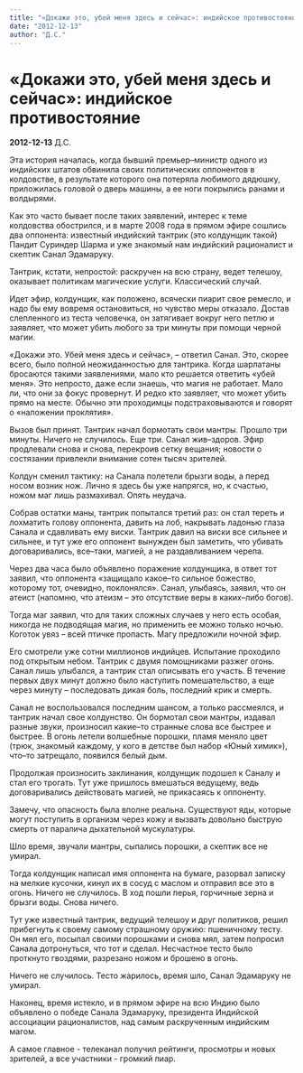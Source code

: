```yaml
---
title: "«Докажи это, убей меня здесь и сейчас»: индийское противостояние"
date: "2012-12-13"
author: "Д.С."
---
```


# «Докажи это, убей меня здесь и сейчас»: индийское противостояние

**2012-12-13** Д.С.

Эта история началась, когда бывший премьер–министр одного из индийских  штатов обвинила своих политических оппонентов в колдовстве, в  результате которого она потеряла любимого дядюшку, приложилась головой о  дверь машины, а ее ноги покрылись ранами и волдырями.



Как это  часто бывает после таких заявлений, интерес к теме колдовства  обострился, и в марте 2008 года в прямом эфире сошлись два оппонента:  известный индийский тантрик (это колдунщик такой) Пандит Суриндер Шарма и  уже знакомый нам индийский рационалист и скептик Санал Эдамаруку.



Тантрик, кстати, непростой: раскручен на всю страну, ведет телешоу, оказывает политикам магические услуги. Классический случай.



Идет  эфир, колдунщик, как положено, всячески пиарит свое ремесло, и надо бы  ему вовремя остановиться, но чувство меры отказало. Достав слепленного  из теста человечка, он затягивает вокруг него петлю и заявляет, что  может убить любого за три минуты при помощи черной магии.



«Докажи  это. Убей меня здесь и сейчас», – ответил Санал. Это, скорее всего,  было полной неожиданностью для тантрика. Когда шарлатаны бросаются  такими заявлениями, мало кто решается ответить «убей меня». Это  непросто, даже если знаешь, что магия не работает. Мало ли, что они за  фокус провернут. И редко кто заявляет, что может убить прямо на месте.  Обычно эти проходимцы подстраховываются и говорят о «наложении  проклятия».



Вызов был принят. Тантрик начал бормотать свои мантры.  Прошло три минуты. Ничего не случилось. Еще три. Санал жив–здоров. Эфир  продлевали снова и снова, перекроив сетку вещания; новости о состязании  привлекли внимание сотен тысяч зрителей.



Колдун сменил тактику:  на Санала полетели брызги воды, а перед носом возник нож. Лично я здесь  бы уже напрягся, но, к счастью, ножом маг лишь размахивал. Опять  неудача.



Собрав остатки маны, тантрик попытался третий раз: он  стал тереть и лохматить голову оппонента, давить на лоб, накрывать  ладонью глаза Санала и сдавливать ему виски. Тантрик давил на виски все  сильнее и сильнее, и тут уже его оппонент вынужден был заметить, что  убивать договаривались, все–таки, магией, а не раздавливанием черепа.



Через  два часа было объявлено поражение колдунщика, в ответ тот заявил, что  оппонента «защищало какое–то сильное божество, которому тот, очевидно,  поклонялся». Санал, улыбаясь, заявил, что он атеист (напомню, что атеизм – это отсутствие веры в каких–либо богов).



Тогда  маг заявил, что для таких сложных случаев у него есть особая, никогда  не подводящая магия, но применить ее можно только ночью. Коготок увяз –  всей птичке пропасть. Магу предложили ночной эфир.



Его смотрели  уже сотни миллионов индийцев. Испытание проходило под открытым небом.  Тантрик с двумя помощниками разжег огонь. Санал лишь улыбался, а тантрик  стал описывать его участь. В течение первых двух минут должно было  наступить помешательство, а еще через минуту – последовать дикая боль,  последний крик и смерть.



Санал не воспользовался последним  шансом, а только рассмеялся, и тантрик начал свое колдунство. Он  бормотал свои мантры, издавал разные звуки, произносил какие–то странные  слова все быстрее и быстрее. В огонь летели волшебные порошки, пламя  меняло цвет (трюк, знакомый каждому, у кого в детстве был набор «Юный химик»), что–то затрещало, появился белый дым.



Продолжая  произносить заклинания, колдунщик подошел к Саналу и стал его трогать.  Тут уже пришлось вмешаться ведущему, ведь договаривались действовать  магией, не прикасаясь к оппоненту.



Замечу, что опасность была  вполне реальна. Существуют яды, которые могут поступить в организм через  кожу и вызвать довольно быструю смерть от паралича дыхательной  мускулатуры.



Шло время, звучали мантры, сыпались порошки, а скептик все не умирал.



Тогда  колдунщик написал имя оппонента на бумаге, разорвал записку на мелкие  кусочки, кинул их в сосуд с маслом и отправил все это в огонь. Ничего не  случилось. В ход пошли перья, горчичные зерна и брызги воды. Снова  ничего.



Тут уже известный тантрик, ведущий телешоу и друг  политиков, решил прибегнуть к своему самому страшному оружию: пшеничному  тесту. Он мял его, посыпал своими порошками и снова мял, затем попросил  Санала дотронуться, что тот и сделал. Несчастное тесто было проткнуто  гвоздями, разрезано ножом и брошено в огонь.



Ничего не случилось. Тесто жарилось, время шло, Санал Эдамаруку не умирал.



Наконец,  время истекло, и в прямом эфире на всю Индию было объявлено о победе  Санала Эдамаруку, президента Индийской ассоциации рационалистов, над  самым раскрученным индийским магом.





А самое главное - телеканал получил рейтинги, просмотры и новых зрителей, а все участники - громкий пиар.